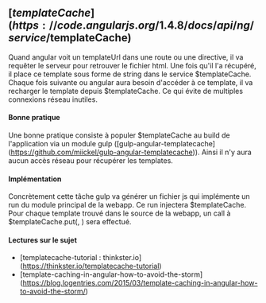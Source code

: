## [$templateCache] (https://code.angularjs.org/1.4.8/docs/api/ng/service/$templateCache)

Quand angular voit un templateUrl dans une route ou une directive, il va requêter le serveur pour retrouver le fichier html. 
Une fois qu'il l'a récupéré, il place ce template sous forme de string dans le service $templateCache.
Chaque fois suivante ou angular aura besoin d'accéder à ce template, il va recharger le template depuis $templateCache.
Ce qui évite de multiples connexions réseau inutiles.

#### Bonne pratique
Une bonne pratique consiste à populer $templateCache au build de l'application via un module gulp ([gulp-angular-templatecache] (https://github.com/miickel/gulp-angular-templatecache)).
Ainsi il n'y aura aucun accès réseau pour récupérer les templates.

#### Implémentation
Concrètement cette tâche gulp va générer un fichier js qui implémente un run du module principal de la webapp.
Ce run injectera $templateCache.
Pour chaque template trouvé dans le source de la webapp, un call à $templateCache.put(<templateUrl>, <templateHtmlContent>) sera effectué.

#### Lectures sur le sujet

- [templatecache-tutorial : thinkster.io] (https://thinkster.io/templatecache-tutorial)
- [template-caching-in-angular-how-to-avoid-the-storm] (https://blog.logentries.com/2015/03/template-caching-in-angular-how-to-avoid-the-storm/)
